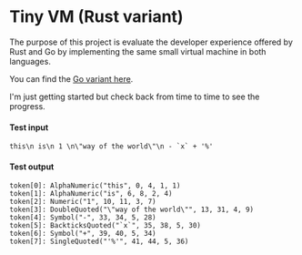 Tiny VM (Rust variant)
======================

The purpose of this project is evaluate the developer experience offered by
Rust and Go by implementing the same small virtual machine in both languages.

You can find the [Go variant here](https://github.com/ldaniels528/tiny_vm.go).

I'm just getting started but check back from time to time to see the progress.

#### Test input

```textmate
this\n is\n 1 \n\"way of the world\"\n - `x` + '%'
```

#### Test output

```textmate
token[0]: AlphaNumeric("this", 0, 4, 1, 1)
token[1]: AlphaNumeric("is", 6, 8, 2, 4)
token[2]: Numeric("1", 10, 11, 3, 7)
token[3]: DoubleQuoted("\"way of the world\"", 13, 31, 4, 9)
token[4]: Symbol("-", 33, 34, 5, 28)
token[5]: BackticksQuoted("`x`", 35, 38, 5, 30)
token[6]: Symbol("+", 39, 40, 5, 34)
token[7]: SingleQuoted("'%'", 41, 44, 5, 36)
```